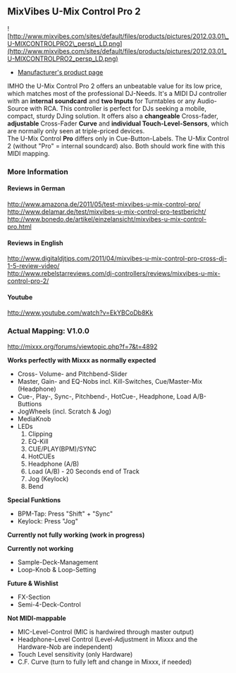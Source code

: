 ## MixVibes U-Mix Control Pro 2

![http://www.mixvibes.com/sites/default/files/products/pictures/2012.03.01\_U-MIXCONTROLPRO2\_persp\_LD.png](http://www.mixvibes.com/sites/default/files/products/pictures/2012.03.01_U-MIXCONTROLPRO2_persp_LD.png)

  - [Manufacturer's product
    page](http://www.mixvibes.com/products/u-mix-control-pro-2)

IMHO the U-Mix Control Pro 2 offers an unbeatable value for its low
price, which matches most of the professional DJ-Needs. It's a MIDI DJ
controller with an **internal soundcard** and **two Inputs** for
Turntables or any Audio-Source with RCA. This controller is perfect for
DJs seeking a mobile, compact, sturdy DJing solution. It offers also a
**changeable** Cross-fader, **adjustable** Cross-Fader **Curve** and
**individual Touch-Level-Sensors**, which are normally only seen at
triple-priced devices.  
The U-Mix Control **Pro** differs only in Cue-Button-Labels. The U-Mix
Control 2 (without "Pro" = internal soundcard) also. Both should work
fine with this MIDI mapping.

### More Information

#### Reviews in German

<http://www.amazona.de/2011/05/test-mixvibes-u-mix-control-pro/>  
<http://www.delamar.de/test/mixvibes-u-mix-control-pro-testbericht/>  
<http://www.bonedo.de/artikel/einzelansicht/mixvibes-u-mix-control-pro.html>

#### Reviews in English

<http://www.digitaldjtips.com/2011/04/mixvibes-u-mix-control-pro-cross-dj-1-5-review-video/>  
<http://www.rebelstarreviews.com/dj-controllers/reviews/mixvibes-u-mix-control-pro-2/>  

#### Youtube

<http://www.youtube.com/watch?v=EkYBCoDb8Kk>

### Actual Mapping: V1.0.0

<http://mixxx.org/forums/viewtopic.php?f=7&t=4892>  
  
**<span class="underline">Works perfectly with Mixxx as normally
expected</span>**

  - Cross- Volume- and Pitchbend-Slider
  - Master, Gain- and EQ-Nobs incl. Kill-Switches, Cue/Master-Mix
    (Headphone)
  - Cue-, Play-, Sync-, Pitchbend-, HotCue-, Headphone, Load
    A/B-Buttions
  - JogWheels (incl. Scratch & Jog)
  - MediaKnob
  - LEDs
    1.  Clipping
    2.  EQ-Kill
    3.  CUE/PLAY(BPM)/SYNC
    4.  HotCUEs
    5.  Headphone (A/B)
    6.  Load (A/B) - 20 Seconds end of Track
    7.  Jog (Keylock)
    8.  Bend

**<span class="underline">Special Funktions</span>**

  - BPM-Tap: Press "Shift" + "Sync"
  - Keylock: Press "Jog"

**<span class="underline">Currently not fully working (work in
progress)</span>**

**<span class="underline">Currently not working</span>**

  - Sample-Deck-Management
  - Loop-Knob & Loop-Setting

**<span class="underline">Future & Wishlist</span>**

  - FX-Section 
  - Semi-4-Deck-Control 

**<span class="underline">Not MIDI-mappable</span>**

  - MIC-Level-Control (MIC is hardwired through master output)
  - Headphone-Level Control (Level-Adjustment in Mixxx and the
    Hardware-Nob are independent)
  - Touch Level sensitivity (only Hardware)
  - C.F. Curve (turn to fully left and change in Mixxx, if needed)
